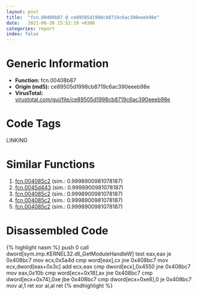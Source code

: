 ```yaml
---
layout: post
title:  "fcn.00408b87 @ ce89505d1998cb8719c6ac390eeeb98e"
date:   2021-08-30 15:52:19 +0300
categories: report
index: false
---
```


# Generic Information
- **Function:** fcn.00408b87
- **Origin (md5):** ce89505d1998cb8719c6ac390eeeb98e
- **VirusTotal:** [virustotal.com/gui/file/ce89505d1998cb8719c6ac390eeeb98e][virustotal_ref]

# Code Tags
<span class="tag" id="LINKING">LINKING</span>


# Similar Functions

1. [fcn.004085c2][similar_1_ref] (sim.: 0.9998900981078187)
2. [fcn.0045d443][similar_2_ref] (sim.: 0.9998900981078187)
3. [fcn.004085c2][similar_3_ref] (sim.: 0.9998900981078187)
4. [fcn.004085c2][similar_4_ref] (sim.: 0.9998900981078187)
5. [fcn.004085c2][similar_5_ref] (sim.: 0.9998900981078187)


# Disassembled Code

{% highlight nasm %}
push 0
call dword[sym.imp.KERNEL32.dll_GetModuleHandleW]
test eax,eax
je 0x408bc7
mov ecx,0x5a4d
cmp word[eax],cx
jne 0x408bc7
mov ecx,dword[eax+0x3c]
add ecx,eax
cmp dword[ecx],0x4550
jne 0x408bc7
mov eax,0x10b
cmp word[ecx+0x18],ax
jne 0x408bc7
cmp dword[ecx+0x74],0xe
jbe 0x408bc7
cmp dword[ecx+0xe8],0
je 0x408bc7
mov al,1
ret
xor al,al
ret
{% endhighlight %}


[similar_1_ref]: /report/fcn.004085c2@8fe319558c6f221efde51f3acc33b19c
[similar_2_ref]: /report/fcn.0045d443@cd64783198de5872d050db281b6d529b
[similar_3_ref]: /report/fcn.004085c2@2befdc6dad4b6936d78e65ffd5537599
[similar_4_ref]: /report/fcn.004085c2@085153c885606aff7ed776c037a16a81
[similar_5_ref]: /report/fcn.004085c2@773e84b03dfb92871dd754ab3c01c180
[virustotal_ref]: https://www.virustotal.com/gui/file/ce89505d1998cb8719c6ac390eeeb98e